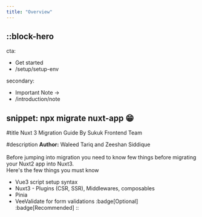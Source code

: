 ```yaml
---
title: "Overview"
---
```


::block-hero
---
cta:
  - Get started
  - /setup/setup-env

secondary:
  - Important Note →
  - /introduction/note

snippet: npx migrate nuxt-app 😁
---
#title
Nuxt 3 Migration Guide By Sukuk Frontend Team

#description
**Author:** Waleed Tariq and Zeeshan Siddique
<br><br>
Before jumping into migration you need to know few things before migrating your Nuxt2 app into Nuxt3.<br>
Here's the few things you must know<br>
 - Vue3 script setup syntax
 - Nuxt3 - Plugins (CSR, SSR), Middlewares, composables
 - Pinia
 - VeeValidate for form validations :badge[Optional] :badge[Recommended]
::
